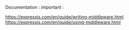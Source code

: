 
Documentation : important :   

https://expressjs.com/en/guide/writing-middleware.html  
https://expressjs.com/en/guide/using-middleware.html  
